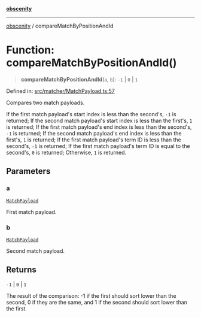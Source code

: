 [**obscenity**](../README.md)

***

[obscenity](../README.md) / compareMatchByPositionAndId

# Function: compareMatchByPositionAndId()

> **compareMatchByPositionAndId**(`a`, `b`): `-1` \| `0` \| `1`

Defined in: [src/matcher/MatchPayload.ts:57](https://github.com/jo3-l/obscenity/blob/907e5d7d34bb29e7d66f262535368ae2d124a8eb/src/matcher/MatchPayload.ts#L57)

Compares two match payloads.

If the first match payload's start index is less than the second's, `-1` is
  returned;
If the second match payload's start index is less than the first's, `1` is
  returned;
If the first match payload's end index is less than the second's, `-1` is
  returned;
If the second match payload's end index is less than the first's, `1` is
  returned;
If the first match payload's term ID is less than the second's, `-1` is
  returned;
If the first match payload's term ID is equal to the second's, `0` is
  returned;
Otherwise, `1` is returned.

## Parameters

### a

[`MatchPayload`](../interfaces/MatchPayload.md)

First match payload.

### b

[`MatchPayload`](../interfaces/MatchPayload.md)

Second match payload.

## Returns

`-1` \| `0` \| `1`

The result of the comparison: -1 if the first should sort lower than
the second, 0 if they are the same, and 1 if the second should sort lower
than the first.

